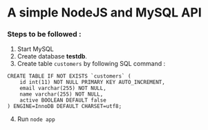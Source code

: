 # A simple NodeJS and MySQL API
### Steps to be followed :
1. Start MySQL
2. Create database __testdb__.
3. Create table `customers` by following SQL command :
```
CREATE TABLE IF NOT EXISTS `customers` (
    id int(11) NOT NULL PRIMARY KEY AUTO_INCREMENT,
    email varchar(255) NOT NULL,
    name varchar(255) NOT NULL,
    active BOOLEAN DEFAULT false
) ENGINE=InnoDB DEFAULT CHARSET=utf8;
```
4. Run `node app`
